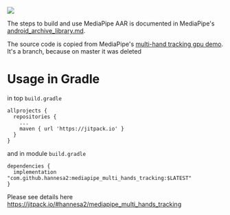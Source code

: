 [![](https://jitpack.io/v/hannesa2/mediapipe_multi_hands_tracking.svg)](https://jitpack.io/#hannesa2/mediapipe_multi_hands_tracking)

The steps to build and use MediaPipe AAR is documented in MediaPipe's [android_archive_library.md](https://github.com/google/mediapipe/blob/master//docs/getting_started/android_archive_library.md).

The source code is copied from MediaPipe's [multi-hand tracking gpu demo](https://github.com/hannesa2/mediapipe/tree/LastMultihandTrackiing/mediapipe/examples/android/src/java/com/google/mediapipe/apps/multihandtrackinggpu).
It's a branch, because on master it was deleted

# Usage in Gradle

in top `build.gradle`

    allprojects {
	  repositories {
	    ...
	    maven { url 'https://jitpack.io' }
	  }
	}
	
and in module `build.gradle`

	dependencies {
	  implementation "com.github.hannesa2:mediapipe_multi_hands_tracking:$LATEST"
	}

Please see details here https://jitpack.io/#hannesa2/mediapipe_multi_hands_tracking
